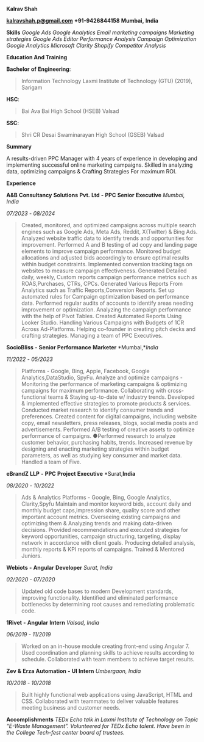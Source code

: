 **Kalrav Shah**

**kalravshah.p@gmail.com** **+91-9426844158** **Mumbai,** **India**

**Skills**
*Google Ads*
*Google Analytics*
*Email marketing campaigns*
*Marketing strategies*
*Google Ads Editor*
*Performance Analysis*
*Campaign Optimization*
*Google Analytics*
*Microsoft Clarity*
*Shopify*
*Competitor Analysis*

**Education And Training**

**Bachelor** **of** **Engineering**: 
>Information Technology Laxmi Institute of Technology (GTU) (2019), Sarigam

**HSC**:
>Bai Ava Bai High School (HSEB) Valsad

**SSC**:
>Shri CR Desai Swaminarayan High School (GSEB) Valsad


**Summary**

A results-driven PPC Manager with 4 years of experience in developing
and implementing successful online marketing campaigns. Skilled in
analyzing data, optimizing campaigns & Crafting Strategies For maximum
ROI.

**Experience**

**A&B** **Consultancy** **Solutions** **Pvt.** **Ltd** **-** **PPC**
**Senior** **Executive** *Mumbai,* *India*

*07/2023* *-* *08/2024*

> Created, monitored, and optimized campaigns across multiple search engines such as Google Ads, Meta Ads, Reddit, X(Twitter) & Bing Ads.
> Analyzed website traffic data to identify trends and opportunities for improvement.
> Performed A and B testing of ad copy and landing page elements to improve campaign performance.
> Monitored budget allocations and adjusted bids accordingly to ensure optimal results within budget constraints.
> Implemented conversion tracking tags on websites to measure campaign effectiveness.
> Generated Detailed daily, weekly, Custom reports campaign performance metrics such as ROAS,Purchases, CTRs, CPCs.
> Generated Various Reports From Analytics such as Traffic Reports,Conversion Reports.
> Set up automated rules for Campaign optimization based on performance data.
> Performed regular audits of accounts to identify areas needing improvement or optimization.
> Analyzing the campaign performance with the help of Pivot Tables.
> Created Automated Reports Using Looker Studio.
> Handling Various Campaigns with Budgets of 1CR Across Ad-Platforms.
> Helping co-founder in creating pitch decks and crafting strategies.
> Managing a team of PPC Executives.

 **SocioBliss** **-** **Senior** **Performance** **Marketer** *Mumbai,**India*

*11/2022* *-* *05/2023*

> Platforms - Google, Bing, Apple, Facebook, Google Analytics,DataStudio, SpyFu.
> Analyze and optimize campaigns - Monitoring the performance of marketing campaigns & optimizing campaigns for maximum performance.
> Collaborating with cross-functional teams & Staying up-to-date w/ industry trends.
> Developed & implemented effective strategies to promote products & services.
> Conducted market research to identify consumer trends and preferences.
> Created content for digital campaigns, including website copy, email newsletters, press releases, blogs, social media posts and advertisements.
> Performed A/B testing of creative assets to optimize performance of campaigns. ●Performed research to analyze customer behavior, purchasing habits, trends.
> Increased revenue by designing and enacting marketing strategies
> within budget parameters, as well as studying key consumer and market data.
> Handled a team of Five.

**eBrandZ** **LLP** **-** **PPC** **Project** **Executive** *Surat,**India**

*08/2020* *-* *10/2022*

> Ads & Analytics Platforms - Google, Bing, Google Analytics, Clarity,Spyfu
> Maintain and monitor keyword bids, account daily and monthly budget caps,impression share, quality score and other important account metrics.
> Overseeing existing campaigns and optimizing them & Analyzing trends and making data-driven decisions.
> Provided recommendations and executed strategies for keyword opportunities, campaign structuring, targeting, display network in accordance with client goals.
> Producing detailed analysis, monthly reports & KPI reports of campaigns. Trained & Mentored Juniors.

**Webiots** **-** **Angular** **Developer** *Surat,* *India*

*02/2020* *-* *07/2020*

> Updated old code bases to modern Development standards, improving functionality.
> Identified and eliminated performance bottlenecks by determining root causes and remediating problematic code.

**1Rivet** **-** **Angular** **Intern** *Valsad,* *India*

*06/2019* *-* *11/2019*

> Worked on an in-house module creating front-end using Angular 7.
> Used coordination and planning skills to achieve results according to schedule.
> Collaborated with team members to achieve target results.

**Zev** **&** **Erza** **Automation** **-** **UI** **Intern** *Umbergaon,* *India*

*10/2018* *-* *10/2018*

> Built highly functional web applications using JavaScript, HTML and CSS.
> Collaborated with teammates to deliver valuable features meeting business and customer needs.

**Accomplishments**
*TEDx Echo talk in Laxmi Institute of Technology on Topic “E-Waste Management”.*
*Volunteered for TEDx Echo talent.*
*Have been in the College Tech-fest center board of trustees.*
